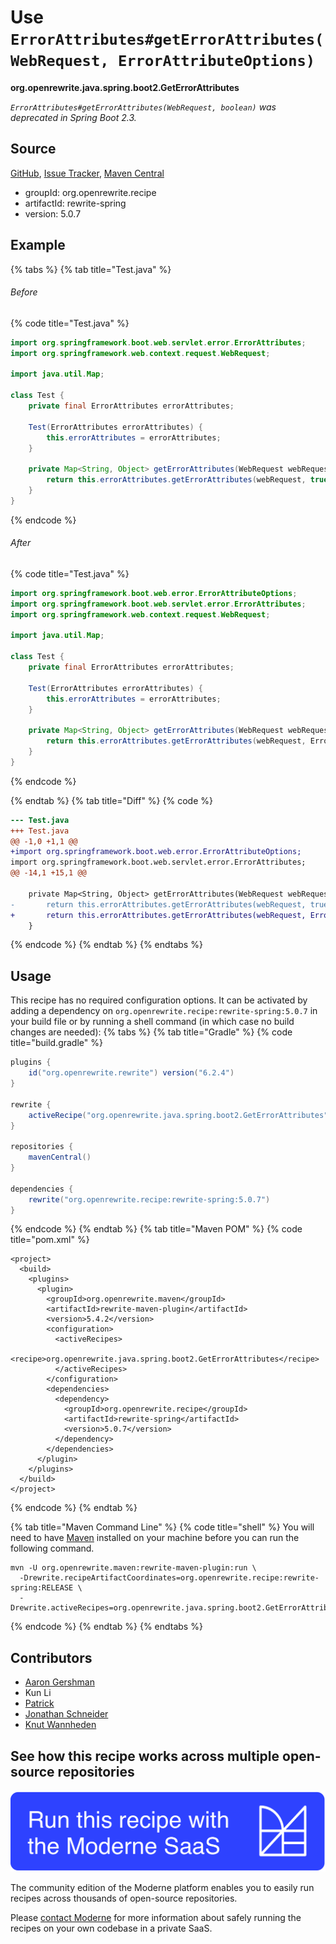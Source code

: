 # Use `ErrorAttributes#getErrorAttributes(WebRequest, ErrorAttributeOptions)`

**org.openrewrite.java.spring.boot2.GetErrorAttributes**

_`ErrorAttributes#getErrorAttributes(WebRequest, boolean)` was deprecated in Spring Boot 2.3._

## Source

[GitHub](https://github.com/openrewrite/rewrite-spring/blob/main/src/main/java/org/openrewrite/java/spring/boot2/GetErrorAttributes.java), [Issue Tracker](https://github.com/openrewrite/rewrite-spring/issues), [Maven Central](https://central.sonatype.com/artifact/org.openrewrite.recipe/rewrite-spring/5.0.7/jar)

* groupId: org.openrewrite.recipe
* artifactId: rewrite-spring
* version: 5.0.7

## Example


{% tabs %}
{% tab title="Test.java" %}

###### Before
{% code title="Test.java" %}
```java
import org.springframework.boot.web.servlet.error.ErrorAttributes;
import org.springframework.web.context.request.WebRequest;

import java.util.Map;

class Test {
    private final ErrorAttributes errorAttributes;

    Test(ErrorAttributes errorAttributes) {
        this.errorAttributes = errorAttributes;
    }

    private Map<String, Object> getErrorAttributes(WebRequest webRequest) {
        return this.errorAttributes.getErrorAttributes(webRequest, true);
    }
}
```
{% endcode %}

###### After
{% code title="Test.java" %}
```java
import org.springframework.boot.web.error.ErrorAttributeOptions;
import org.springframework.boot.web.servlet.error.ErrorAttributes;
import org.springframework.web.context.request.WebRequest;

import java.util.Map;

class Test {
    private final ErrorAttributes errorAttributes;

    Test(ErrorAttributes errorAttributes) {
        this.errorAttributes = errorAttributes;
    }

    private Map<String, Object> getErrorAttributes(WebRequest webRequest) {
        return this.errorAttributes.getErrorAttributes(webRequest, ErrorAttributeOptions.defaults().including(ErrorAttributeOptions.Include.STACK_TRACE));
    }
}
```
{% endcode %}

{% endtab %}
{% tab title="Diff" %}
{% code %}
```diff
--- Test.java
+++ Test.java
@@ -1,0 +1,1 @@
+import org.springframework.boot.web.error.ErrorAttributeOptions;
import org.springframework.boot.web.servlet.error.ErrorAttributes;
@@ -14,1 +15,1 @@

    private Map<String, Object> getErrorAttributes(WebRequest webRequest) {
-       return this.errorAttributes.getErrorAttributes(webRequest, true);
+       return this.errorAttributes.getErrorAttributes(webRequest, ErrorAttributeOptions.defaults().including(ErrorAttributeOptions.Include.STACK_TRACE));
    }
```
{% endcode %}
{% endtab %}
{% endtabs %}


## Usage

This recipe has no required configuration options. It can be activated by adding a dependency on `org.openrewrite.recipe:rewrite-spring:5.0.7` in your build file or by running a shell command (in which case no build changes are needed): 
{% tabs %}
{% tab title="Gradle" %}
{% code title="build.gradle" %}
```groovy
plugins {
    id("org.openrewrite.rewrite") version("6.2.4")
}

rewrite {
    activeRecipe("org.openrewrite.java.spring.boot2.GetErrorAttributes")
}

repositories {
    mavenCentral()
}

dependencies {
    rewrite("org.openrewrite.recipe:rewrite-spring:5.0.7")
}
```
{% endcode %}
{% endtab %}
{% tab title="Maven POM" %}
{% code title="pom.xml" %}
```markup
<project>
  <build>
    <plugins>
      <plugin>
        <groupId>org.openrewrite.maven</groupId>
        <artifactId>rewrite-maven-plugin</artifactId>
        <version>5.4.2</version>
        <configuration>
          <activeRecipes>
            <recipe>org.openrewrite.java.spring.boot2.GetErrorAttributes</recipe>
          </activeRecipes>
        </configuration>
        <dependencies>
          <dependency>
            <groupId>org.openrewrite.recipe</groupId>
            <artifactId>rewrite-spring</artifactId>
            <version>5.0.7</version>
          </dependency>
        </dependencies>
      </plugin>
    </plugins>
  </build>
</project>
```
{% endcode %}
{% endtab %}

{% tab title="Maven Command Line" %}
{% code title="shell" %}
You will need to have [Maven](https://maven.apache.org/download.cgi) installed on your machine before you can run the following command.

```shell
mvn -U org.openrewrite.maven:rewrite-maven-plugin:run \
  -Drewrite.recipeArtifactCoordinates=org.openrewrite.recipe:rewrite-spring:RELEASE \
  -Drewrite.activeRecipes=org.openrewrite.java.spring.boot2.GetErrorAttributes
```
{% endcode %}
{% endtab %}
{% endtabs %}

## Contributors
* [Aaron Gershman](mailto:aegershman@gmail.com)
* Kun Li
* [Patrick](mailto:patway99@gmail.com)
* [Jonathan Schneider](mailto:jkschneider@gmail.com)
* [Knut Wannheden](mailto:knut@moderne.io)


## See how this recipe works across multiple open-source repositories

[![Moderne Link Image](/.gitbook/assets/ModerneRecipeButton.png)](https://app.moderne.io/recipes/org.openrewrite.java.spring.boot2.GetErrorAttributes)

The community edition of the Moderne platform enables you to easily run recipes across thousands of open-source repositories.

Please [contact Moderne](https://moderne.io/product) for more information about safely running the recipes on your own codebase in a private SaaS.

